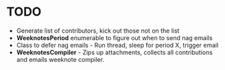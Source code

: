 # TODO
* Generate list of contributors, kick out those not on the list
* **WeeknotesPeriod** enumerable to figure out when to send nag emails
* Class to defer nag emails - Run thread, sleep for period X, trigger email
* **WeeknotesCompiler** - Zips up attachments, collects all contributions and
  emails weeknote compiler.
